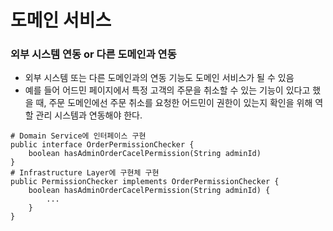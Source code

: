 # 도메인 서비스

### 외부 시스템 연동 or 다른 도메인과 연동

- 외부 시스템 또는 다른 도메인과의 연동 기능도 도메인 서비스가 될 수 있음
- 예를 들어 어드민 페이지에서 특정 고객의 주문을 취소할 수 있는 기능이 있다고 했을 때, 주문 도메인에선 주문 취소를 요청한 어드민이 권한이 있는지 확인을 위해 역할 관리 시스템과 연동해야 한다.
```
# Domain Service에 인터페이스 구현
public interface OrderPermissionChecker {
	boolean hasAdminOrderCacelPermission(String adminId)
}
# Infrastructure Layer에 구현체 구현
public PermissionChecker implements OrderPermissionChecker {
	boolean hasAdminOrderCacelPermission(String adminId) {
		...
	}
}
```